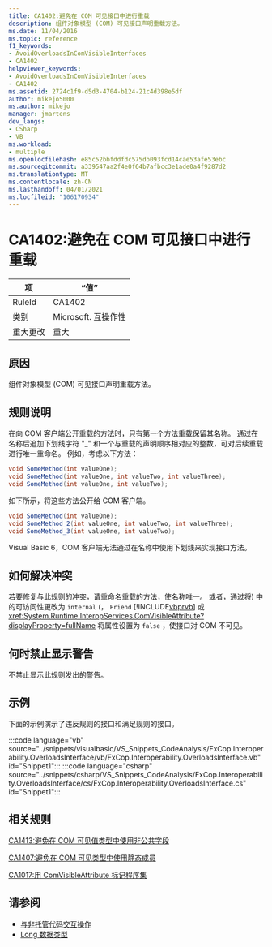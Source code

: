 ```yaml
---
title: CA1402:避免在 COM 可见接口中进行重载
description: 组件对象模型 (COM) 可见接口声明重载方法。
ms.date: 11/04/2016
ms.topic: reference
f1_keywords:
- AvoidOverloadsInComVisibleInterfaces
- CA1402
helpviewer_keywords:
- AvoidOverloadsInComVisibleInterfaces
- CA1402
ms.assetid: 2724c1f9-d5d3-4704-b124-21c4d398e5df
author: mikejo5000
ms.author: mikejo
manager: jmartens
dev_langs:
- CSharp
- VB
ms.workload:
- multiple
ms.openlocfilehash: e85c52bbfddfdc575db093fcd14cae53afe53ebc
ms.sourcegitcommit: a339547aa2f4e0f64b7afbcc3e1ade0a4f9287d2
ms.translationtype: MT
ms.contentlocale: zh-CN
ms.lasthandoff: 04/01/2021
ms.locfileid: "106170934"
---
```

# <a name="ca1402-avoid-overloads-in-com-visible-interfaces"></a>CA1402:避免在 COM 可见接口中进行重载

|项|“值”|
|-|-|
|RuleId|CA1402|
|类别|Microsoft. 互操作性|
|重大更改|重大|

## <a name="cause"></a>原因
组件对象模型 (COM) 可见接口声明重载方法。

## <a name="rule-description"></a>规则说明
在向 COM 客户端公开重载的方法时，只有第一个方法重载保留其名称。 通过在名称后追加下划线字符 "_" 和一个与重载的声明顺序相对应的整数，可对后续重载进行唯一重命名。 例如，考虑以下方法：

```csharp
void SomeMethod(int valueOne);
void SomeMethod(int valueOne, int valueTwo, int valueThree);
void SomeMethod(int valueOne, int valueTwo);
```

如下所示，将这些方法公开给 COM 客户端。

```csharp
void SomeMethod(int valueOne);
void SomeMethod_2(int valueOne, int valueTwo, int valueThree);
void SomeMethod_3(int valueOne, int valueTwo);
```

Visual Basic 6，COM 客户端无法通过在名称中使用下划线来实现接口方法。

## <a name="how-to-fix-violations"></a>如何解决冲突
若要修复与此规则的冲突，请重命名重载的方法，使名称唯一。 或者，通过将) 中的可访问性更改为 `internal` (， `Friend` [!INCLUDE[vbprvb](../code-quality/includes/vbprvb_md.md)] 或 <xref:System.Runtime.InteropServices.ComVisibleAttribute?displayProperty=fullName> 将属性设置为 `false` ，使接口对 COM 不可见。

## <a name="when-to-suppress-warnings"></a>何时禁止显示警告
不禁止显示此规则发出的警告。

## <a name="example"></a>示例
下面的示例演示了违反规则的接口和满足规则的接口。

:::code language="vb" source="../snippets/visualbasic/VS_Snippets_CodeAnalysis/FxCop.Interoperability.OverloadsInterface/vb/FxCop.Interoperability.OverloadsInterface.vb" id="Snippet1":::
:::code language="csharp" source="../snippets/csharp/VS_Snippets_CodeAnalysis/FxCop.Interoperability.OverloadsInterface/cs/FxCop.Interoperability.OverloadsInterface.cs" id="Snippet1":::

## <a name="related-rules"></a>相关规则
[CA1413:避免在 COM 可见值类型中使用非公共字段](../code-quality/ca1413.md)

[CA1407:避免在 COM 可见类型中使用静态成员](../code-quality/ca1407.md)

[CA1017:用 ComVisibleAttribute 标记程序集](/dotnet/fundamentals/code-analysis/quality-rules/ca1017)

## <a name="see-also"></a>请参阅

- [与非托管代码交互操作](/dotnet/framework/interop/index)
- [Long 数据类型](/dotnet/visual-basic/language-reference/data-types/long-data-type)

